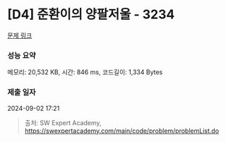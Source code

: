 # [D4] 준환이의 양팔저울 - 3234 

[문제 링크](https://swexpertacademy.com/main/code/problem/problemDetail.do?contestProbId=AWAe7XSKfUUDFAUw) 

### 성능 요약

메모리: 20,532 KB, 시간: 846 ms, 코드길이: 1,334 Bytes

### 제출 일자

2024-09-02 17:21



> 출처: SW Expert Academy, https://swexpertacademy.com/main/code/problem/problemList.do